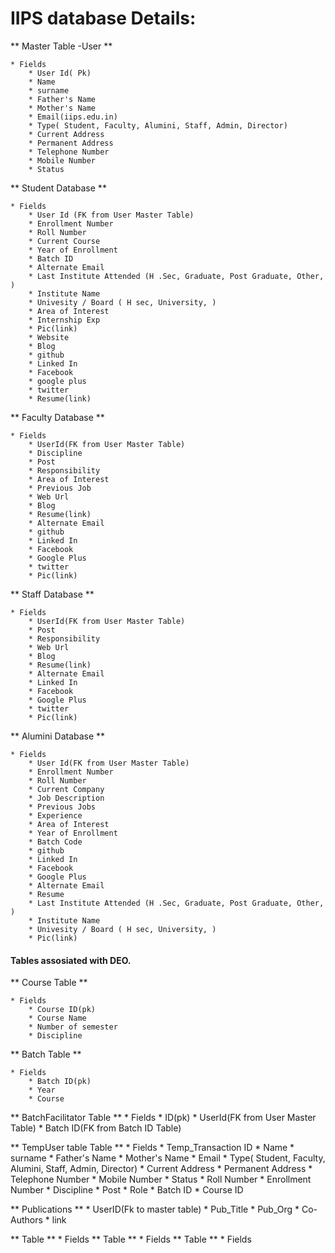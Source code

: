 # IIPS database Details:

** Master Table -User **

	* Fields
		* User Id( Pk)
		* Name 
		* surname
		* Father's Name
		* Mother's Name
		* Email(iips.edu.in)
		* Type( Student, Faculty, Alumini, Staff, Admin, Director)
		* Current Address
		* Permanent Address
		* Telephone Number
		* Mobile Number 
		* Status



** Student Database **

	* Fields
		* User Id (FK from User Master Table)
		* Enrollment Number
		* Roll Number 
		* Current Course
		* Year of Enrollment
		* Batch ID
		* Alternate Email
		* Last Institute Attended (H .Sec, Graduate, Post Graduate, Other, )
		* Institute Name
		* Univesity / Board ( H sec, University, )
		* Area of Interest
		* Internship Exp
		* Pic(link)
		* Website
		* Blog
		* github
		* Linked In
		* Facebook
		* google plus
		* twitter
		* Resume(link)


** Faculty Database **

	* Fields 
		* UserId(FK from User Master Table)
		* Discipline
		* Post
		* Responsibility
		* Area of Interest
		* Previous Job
		* Web Url
		* Blog
		* Resume(link)
		* Alternate Email
		* github
		* Linked In
		* Facebook
		* Google Plus
		* twitter
		* Pic(link)

** Staff Database **

	* Fields 
		* UserId(FK from User Master Table)
		* Post
		* Responsibility
		* Web Url
		* Blog
		* Resume(link)
		* Alternate Email
		* Linked In
		* Facebook
		* Google Plus
		* twitter
		* Pic(link)



** Alumini Database **

	
	* Fields
		* User Id(FK from User Master Table)
		* Enrollment Number
		* Roll Number 
		* Current Company
		* Job Description
		* Previous Jobs
		* Experience
		* Area of Interest
		* Year of Enrollment
		* Batch Code
		* github
		* Linked In
		* Facebook
		* Google Plus
		* Alternate Email
		* Resume
		* Last Institute Attended (H .Sec, Graduate, Post Graduate, Other, )
		* Institute Name
		* Univesity / Board ( H sec, University, )
		* Pic(link)

#### Tables assosiated with DEO. 

** Course Table **

	* Fields
		* Course ID(pk)
		* Course Name
		* Number of semester
		* Discipline

** Batch Table **
	
	* Fields
		* Batch ID(pk)
		* Year
		* Course

** BatchFacilitator Table **
	* Fields
		* ID(pk)
		* UserId(FK from User Master Table)
		* Batch ID(FK from Batch ID Table)


** TempUser table Table **
	* Fields
		* Temp_Transaction ID
		* Name 
		* surname
		* Father's Name
		* Mother's Name
		* Email
		* Type( Student, Faculty, Alumini, Staff, Admin, Director)
		* Current Address
		* Permanent Address
		* Telephone Number
		* Mobile Number 
		* Status
		* Roll Number
		* Enrollment Number
		* Discipline
		* Post
		* Role
		* Batch ID
		* Course ID


** Publications **
	* UserID(Fk to master table)
	* Pub_Title
	* Pub_Org
	* Co-Authors
	* link

** Table **
	* Fields
** Table **
	* Fields
** Table **
	* Fields